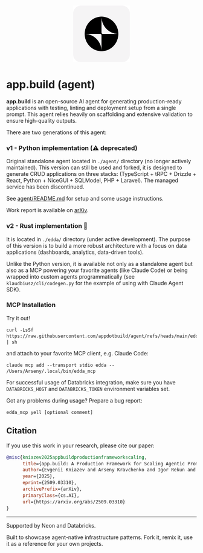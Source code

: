 <div align="center">
  <img src="logo.png" alt="app.build logo" width="150">
</div>

# app.build (agent)

**app.build** is an open-source AI agent for generating production-ready applications with testing, linting and deployment setup from a single prompt. This agent relies heavily on scaffolding and extensive validation to ensure high-quality outputs.

There are two generations of this agent:

### v1 - Python implementation (⚠️ deprecated)

Original standalone agent located in `./agent/` directory (no longer actively maintained). This version can still be used and forked, it is designed to generate CRUD applications on three stacks: (TypeScript + tRPC + Drizzle + React, Python + NiceGUI + SQLModel, PHP + Laravel). The managed service has been discontinued.

See [agent/README.md](agent/README.md) for setup and some usage instructions.

Work report is available on [arXiv](https://arxiv.org/abs/2509.03310).

### v2 - Rust implementation 🦀

It is located in `./edda/` directory (under active development). The purpose of this version is to build a more robust architecture with a focus on data applications (dashboards, analytics, data-driven tools).

Unlike the Python version, it is available not only as a standalone agent but also as a MCP powering your favorite agents (like Claude Code) or being wrapped into custom agents programmatically (see `klaudbiusz/cli/codegen.py` for the example of using with Claude Agent SDK).

### MCP Installation
Try it out!

```
curl -LsSf https://raw.githubusercontent.com/appdotbuild/agent/refs/heads/main/edda/install.sh | sh
```
and attach to your favorite MCP client, e.g. Claude Code:
```
claude mcp add --transport stdio edda -- /Users/Arseny/.local/bin/edda_mcp
```
For successful usage of Databricks integration, make sure you have `DATABRICKS_HOST` and `DATABRICKS_TOKEN` environment variables set.

Got any problems during usage? Prepare a bug report:
```
edda_mcp yell [optional comment]
```

## Citation

If you use this work in your research, please cite our paper:

```bibtex
@misc{kniazev2025appbuildproductionframeworkscaling,
      title={app.build: A Production Framework for Scaling Agentic Prompt-to-App Generation with Environment Scaffolding},
      author={Evgenii Kniazev and Arseny Kravchenko and Igor Rekun and James Broadhead and Nikita Shamgunov and Pranav Sah and Pratik Nichite and Ivan Yamshchikov},
      year={2025},
      eprint={2509.03310},
      archivePrefix={arXiv},
      primaryClass={cs.AI},
      url={https://arxiv.org/abs/2509.03310}
}
```

---
Supported by Neon and Databricks.

Built to showcase agent-native infrastructure patterns. Fork it, remix it, use it as a reference for your own projects.
